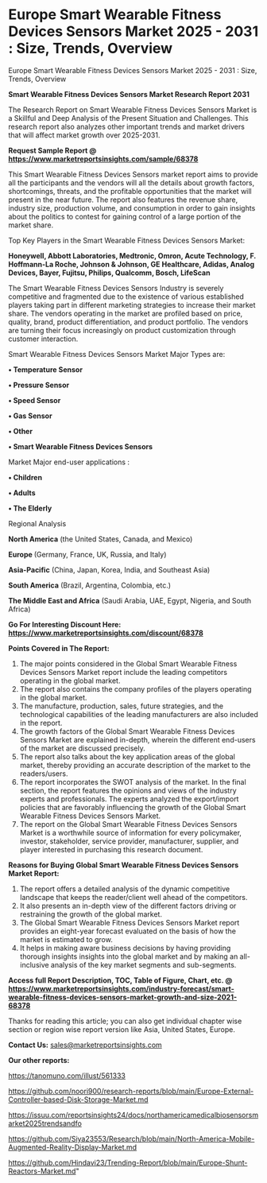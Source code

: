 # Europe Smart Wearable Fitness Devices Sensors Market 2025 - 2031 : Size, Trends, Overview
 Europe Smart Wearable Fitness Devices Sensors Market 2025 - 2031 : Size, Trends, Overview

<strong>Smart Wearable Fitness Devices Sensors Market Research Report 2031</strong>

The Research Report on Smart Wearable Fitness Devices Sensors Market is a Skillful and Deep Analysis of the Present Situation and Challenges. This research report also analyzes other important trends and market drivers that will affect market growth over 2025-2031.

<strong>Request Sample Report @ <a href=https://www.marketreportsinsights.com/sample/68378>https://www.marketreportsinsights.com/sample/68378</a></strong>

This Smart Wearable Fitness Devices Sensors market report aims to provide all the participants and the vendors will all the details about growth factors, shortcomings, threats, and the profitable opportunities that the market will present in the near future. The report also features the revenue share, industry size, production volume, and consumption in order to gain insights about the politics to contest for gaining control of a large portion of the market share.

Top Key Players in the Smart Wearable Fitness Devices Sensors Market:

<strong>Honeywell, Abbott Laboratories, Medtronic, Omron, Acute Technology, F. Hoffmann-La Roche, Johnson & Johnson, GE Healthcare, Adidas, Analog Devices, Bayer, Fujitsu, Philips, Qualcomm, Bosch, LifeScan</strong>

The Smart Wearable Fitness Devices Sensors Industry is severely competitive and fragmented due to the existence of various established players taking part in different marketing strategies to increase their market share. The vendors operating in the market are profiled based on price, quality, brand, product differentiation, and product portfolio. The vendors are turning their focus increasingly on product customization through customer interaction.

Smart Wearable Fitness Devices Sensors Market Major Types are:

<strong>• Temperature Sensor

• Pressure Sensor

• Speed Sensor

• Gas Sensor

• Other

• Smart Wearable Fitness Devices Sensors</strong>

Market Major end-user applications :

<strong>• Children

• Adults

• The Elderly</strong>

Regional Analysis

</u><strong><b>North America</b></strong> (the United States, Canada, and Mexico)

<strong><b>Europe </b></strong>(Germany, France, UK, Russia, and Italy)

<strong><b>Asia-Pacific</b></strong> (China, Japan, Korea, India, and Southeast Asia)

<strong><b>South America</b></strong> (Brazil, Argentina, Colombia, etc.)

<strong><b>The Middle East and Africa</b></strong> (Saudi Arabia, UAE, Egypt, Nigeria, and South Africa)

<strong>Go For Interesting Discount Here: <a href=https://www.marketreportsinsights.com/discount/68378>https://www.marketreportsinsights.com/discount/68378</a></strong>

<strong>Points Covered in The Report:</strong>
<ol>
  <li>The major points considered in the Global Smart Wearable Fitness Devices Sensors Market report include the leading competitors operating in the global market.</li>
  <li>The report also contains the company profiles of the players operating in the global market.</li>
  <li>The manufacture, production, sales, future strategies, and the technological capabilities of the leading manufacturers are also included in the report.</li>
  <li>The growth factors of the Global Smart Wearable Fitness Devices Sensors Market are explained in-depth, wherein the different end-users of the market are discussed precisely.</li>
  <li>The report also talks about the key application areas of the global market, thereby providing an accurate description of the market to the readers/users.</li>
  <li>The report incorporates the SWOT analysis of the market. In the final section, the report features the opinions and views of the industry experts and professionals. The experts analyzed the export/import policies that are favorably influencing the growth of the Global Smart Wearable Fitness Devices Sensors Market.</li>
  <li>The report on the Global Smart Wearable Fitness Devices Sensors Market is a worthwhile source of information for every policymaker, investor, stakeholder, service provider, manufacturer, supplier, and player interested in purchasing this research document.</li>
</ol>
<strong>Reasons for Buying Global Smart Wearable Fitness Devices Sensors Market Report:</strong>

<ol>
  <li>The report offers a detailed analysis of the dynamic competitive landscape that keeps the reader/client well ahead of the competitors.</li>
  <li>It also presents an in-depth view of the different factors driving or restraining the growth of the global market.</li>
  <li>The Global Smart Wearable Fitness Devices Sensors Market report provides an eight-year forecast evaluated on the basis of how the market is estimated to grow.</li>
  <li>It helps in making aware business decisions by having providing thorough insights insights into the global market and by making an all-inclusive analysis of the key market segments and sub-segments.</li>
</ol>
<strong>Access full Report Description, TOC, Table of Figure, Chart, etc. @ <a href=https://www.marketreportsinsights.com/industry-forecast/smart-wearable-fitness-devices-sensors-market-growth-and-size-2021-68378>https://www.marketreportsinsights.com/industry-forecast/smart-wearable-fitness-devices-sensors-market-growth-and-size-2021-68378</a></strong>


Thanks for reading this article; you can also get individual chapter wise section or region wise report version like Asia, United States, Europe.

<strong>Contact Us:</strong>
sales@marketreportsinsights.com

<strong>Our other reports:</strong>

<a href=https://tanomuno.com/illust/561333>https://tanomuno.com/illust/561333</a>

<a href=https://github.com/noori900/research-reports/blob/main/Europe-External-Controller-based-Disk-Storage-Market.md>https://github.com/noori900/research-reports/blob/main/Europe-External-Controller-based-Disk-Storage-Market.md</a>

<a href=https://issuu.com/reportsinsights24/docs/northamericamedicalbiosensorsmarket2025trendsandfo>https://issuu.com/reportsinsights24/docs/northamericamedicalbiosensorsmarket2025trendsandfo</a>

<a href=https://github.com/Siya23553/Research/blob/main/North-America-Mobile-Augmented-Reality-Display-Market.md>https://github.com/Siya23553/Research/blob/main/North-America-Mobile-Augmented-Reality-Display-Market.md</a>

<a href=https://github.com/Hindavi23/Trending-Report/blob/main/Europe-Shunt-Reactors-Market.md>https://github.com/Hindavi23/Trending-Report/blob/main/Europe-Shunt-Reactors-Market.md</a>"
